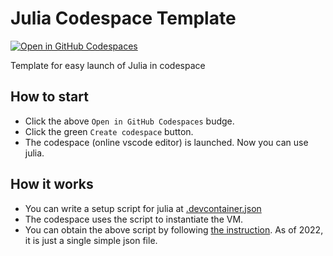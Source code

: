 # Julia Codespace Template

[![Open in GitHub Codespaces](https://github.com/codespaces/badge.svg)](https://github.com/JKRT/julia_codespace_template_OMJL)

Template for easy launch of Julia in codespace

## How to start
- Click the above `Open in GitHub Codespaces` budge.
- Click the green `Create codespace` button.
- The codespace (online vscode editor) is launched. Now you can use julia.

## How it works
- You can write a setup script for julia at [.devcontainer.json](.devcontainer.json)
- The codespace uses the script to instantiate the VM.
- You can obtain the above script by following [the instruction](https://docs.github.com/en/codespaces/setting-up-your-project-for-codespaces/setting-up-your-project-for-codespaces). As of 2022, it is just a single simple json file.
